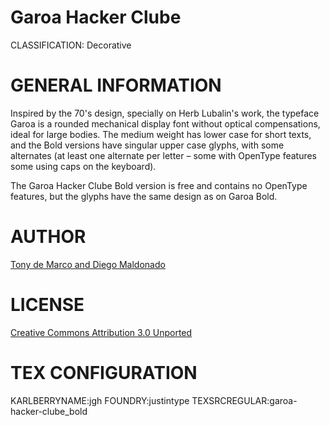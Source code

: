 Garoa Hacker Clube
==================
CLASSIFICATION: Decorative


GENERAL INFORMATION
===================

Inspired by the 70's design, specially on Herb Lubalin's work,
the typeface Garoa is a rounded mechanical display font without
optical compensations, ideal for large bodies. The medium weight
has lower case for short texts, and the Bold versions have
singular upper case glyphs, with some alternates (at least one
alternate per letter – some with OpenType features some using
caps on the keyboard).

The Garoa Hacker Clube Bold version is free and contains no
OpenType features, but the glyphs have the same design as on
Garoa Bold.


AUTHOR
======
[Tony de Marco and Diego Maldonado](http://www.justintype.com.br/)


LICENSE
=======
[Creative Commons Attribution 3.0 Unported](http://creativecommons.org/licenses/by/3.0/)


TEX CONFIGURATION
=================
KARLBERRYNAME:jgh
FOUNDRY:justintype
TEXSRCREGULAR:garoa-hacker-clube_bold

